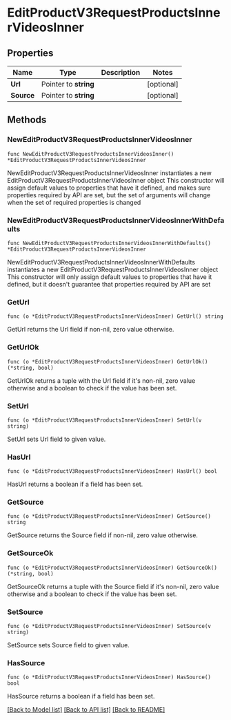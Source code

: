 # EditProductV3RequestProductsInnerVideosInner

## Properties

Name | Type | Description | Notes
------------ | ------------- | ------------- | -------------
**Url** | Pointer to **string** |  | [optional] 
**Source** | Pointer to **string** |  | [optional] 

## Methods

### NewEditProductV3RequestProductsInnerVideosInner

`func NewEditProductV3RequestProductsInnerVideosInner() *EditProductV3RequestProductsInnerVideosInner`

NewEditProductV3RequestProductsInnerVideosInner instantiates a new EditProductV3RequestProductsInnerVideosInner object
This constructor will assign default values to properties that have it defined,
and makes sure properties required by API are set, but the set of arguments
will change when the set of required properties is changed

### NewEditProductV3RequestProductsInnerVideosInnerWithDefaults

`func NewEditProductV3RequestProductsInnerVideosInnerWithDefaults() *EditProductV3RequestProductsInnerVideosInner`

NewEditProductV3RequestProductsInnerVideosInnerWithDefaults instantiates a new EditProductV3RequestProductsInnerVideosInner object
This constructor will only assign default values to properties that have it defined,
but it doesn't guarantee that properties required by API are set

### GetUrl

`func (o *EditProductV3RequestProductsInnerVideosInner) GetUrl() string`

GetUrl returns the Url field if non-nil, zero value otherwise.

### GetUrlOk

`func (o *EditProductV3RequestProductsInnerVideosInner) GetUrlOk() (*string, bool)`

GetUrlOk returns a tuple with the Url field if it's non-nil, zero value otherwise
and a boolean to check if the value has been set.

### SetUrl

`func (o *EditProductV3RequestProductsInnerVideosInner) SetUrl(v string)`

SetUrl sets Url field to given value.

### HasUrl

`func (o *EditProductV3RequestProductsInnerVideosInner) HasUrl() bool`

HasUrl returns a boolean if a field has been set.

### GetSource

`func (o *EditProductV3RequestProductsInnerVideosInner) GetSource() string`

GetSource returns the Source field if non-nil, zero value otherwise.

### GetSourceOk

`func (o *EditProductV3RequestProductsInnerVideosInner) GetSourceOk() (*string, bool)`

GetSourceOk returns a tuple with the Source field if it's non-nil, zero value otherwise
and a boolean to check if the value has been set.

### SetSource

`func (o *EditProductV3RequestProductsInnerVideosInner) SetSource(v string)`

SetSource sets Source field to given value.

### HasSource

`func (o *EditProductV3RequestProductsInnerVideosInner) HasSource() bool`

HasSource returns a boolean if a field has been set.


[[Back to Model list]](../README.md#documentation-for-models) [[Back to API list]](../README.md#documentation-for-api-endpoints) [[Back to README]](../README.md)


